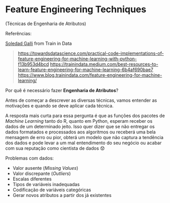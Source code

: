 # Feature Engineering Techniques
(Técnicas de Engenharia de Atributos)


Referências:

[Soledad Galli](https://www.linkedin.com/in/soledad-galli/) from Train in Data

> https://towardsdatascience.com/practical-code-implementations-of-feature-engineering-for-machine-learning-with-python-f13b953d4bcd
> https://trainindata.medium.com/best-resources-to-learn-feature-engineering-for-machine-learning-6b4af690bae7
> https://www.blog.trainindata.com/feature-engineering-for-machine-learning/


Por quê é necessário fazer __Engenharia de Atributos__?

Antes de começar a descrever as diversas técnicas, vamos entender as motivações e quando se deve aplicar cada técnica.

A resposta mais curta para essa pergunta é que as funções dos pacotes de _Machine Learning_ tanto do R, quanto em Python, esperam receber os dados de um determinado jeito. Isso quer dizer que se não entregar os dados formatados e processados aos algoritmos ou receberá uma bela mensagem de erro ou pior, obterá um modelo que não captura a tendência dos dados e pode levar a um mal entendimento do seu negócio ou acabar com sua reputação como cientista de dados :worried:

Problemas com dados:

- Valor ausente (_Missing Values_)
- Valor discrepante (_Outliers_)
- Escalas diferentes
- Tipos de variáveis inadequadas
- Codificação de variáveis categóricas
- Gerar novos atributos a partir dos já existentes